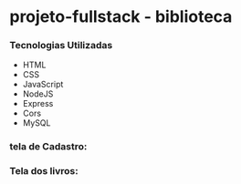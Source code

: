 # projeto-fullstack -  biblioteca
<h3>Tecnologias Utilizadas</h3>
<ul>
  <li>HTML</li>
  <li>CSS</li>
  <li>JavaScript</li> 
  <li>NodeJS</li>
  <li>Express</li>
  <li>Cors</li>
  <li>MySQL</li>
 </ul> 
 
<h3> tela de Cadastro: </h3> 


<h3> Tela dos livros: </h3> 
